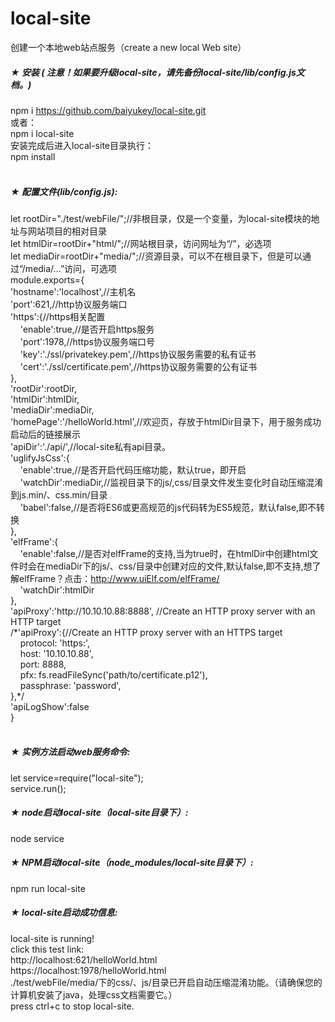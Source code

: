 # local-site<br>
创建一个本地web站点服务（create a new local Web site）
##### ★ 安装 ( 注意！如果要升级local-site，请先备份local-site/lib/config.js文档。)
npm i https://github.com/baiyukey/local-site.git<br>
或者：<br>
npm i local-site<br>
安装完成后进入local-site目录执行：<br>
npm install<br><br>
##### ★ 配置文件(lib/config.js):<br>
let rootDir="./test/webFile/";//非根目录，仅是一个变量，为local-site模块的地址与网站项目的相对目录<br>
let htmlDir=rootDir+"html/";//网站根目录，访问网址为“/”，必选项<br>
let mediaDir=rootDir+"media/";//资源目录，可以不在根目录下，但是可以通过“/media/...”访问，可选项<br>
module.exports={<br>
  'hostname':'localhost',//主机名<br>
    'port':621,//http协议服务端口<br>
    'https':{//https相关配置<br>
    &nbsp;&nbsp;&nbsp;&nbsp;'enable':true,//是否开启https服务<br>
    &nbsp;&nbsp;&nbsp;&nbsp;'port':1978,//https协议服务端口号<br>
    &nbsp;&nbsp;&nbsp;&nbsp;'key':'./ssl/privatekey.pem',//https协议服务需要的私有证书<br>
    &nbsp;&nbsp;&nbsp;&nbsp;'cert':'./ssl/certificate.pem',//https协议服务需要的公有证书<br>
    },<br>
    'rootDir':rootDir,<br>
    'htmlDir':htmlDir,<br>
    'mediaDir':mediaDir,<br>
    'homePage':'/helloWorld.html',//欢迎页，存放于htmlDir目录下，用于服务成功启动后的链接展示<br>
    'apiDir':'./api/',//local-site私有api目录。<br>
  'uglifyJsCss':{<br>
    &nbsp;&nbsp;&nbsp;&nbsp;'enable':true,//是否开启代码压缩功能，默认true，即开启<br>
    &nbsp;&nbsp;&nbsp;&nbsp;'watchDir':mediaDir,//监视目录下的js/,css/目录文件发生变化时自动压缩混淆到js.min/、css.min/目录<br>
    &nbsp;&nbsp;&nbsp;&nbsp;'babel':false,//是否将ES6或更高规范的js代码转为ES5规范，默认false,即不转换<br>
  },<br>
  'elfFrame':{<br>
    &nbsp;&nbsp;&nbsp;&nbsp;'enable':false,//是否对elfFrame的支持,当为true时，在htmlDir中创建html文件时会在mediaDir下的js/、css/目录中创建对应的文件,默认false,即不支持,想了解elfFrame？点击：http://www.uiElf.com/elfFrame/<br>
    &nbsp;&nbsp;&nbsp;&nbsp;'watchDir':htmlDir<br>
  },<br>
    'apiProxy':'http:/\/10.10.10.88:8888'\, //Create an HTTP proxy server with an HTTP target<br>
    /\*'apiProxy':{//Create an HTTP proxy server with an HTTPS target<br>
     &nbsp;&nbsp;&nbsp;&nbsp;protocol: 'https:',<br>
     &nbsp;&nbsp;&nbsp;&nbsp;host: '10.10.10.88',<br>
     &nbsp;&nbsp;&nbsp;&nbsp;port: 8888,<br>
     &nbsp;&nbsp;&nbsp;&nbsp;pfx: fs.readFileSync('path/to/certificate.p12'),<br>
     &nbsp;&nbsp;&nbsp;&nbsp;passphrase: 'password',<br>
     },\*/<br>
    'apiLogShow':false<br>
  }<br><br>
##### ★ 实例方法启动web服务命令:
let service=require("local-site");<br>
service.run();<br>
##### ★ node启动local-site（local-site目录下）:
node service
##### ★ NPM启动local-site（node_modules/local-site目录下）:
npm run local-site
##### ★ local-site启动成功信息:
local-site is running!<br>
click this test link:<br>
http:/\/localhost:621/helloWorld.html<br>
https:/\/localhost:1978/helloWorld.html<br>
./test/webFile/media/下的css/、js/目录已开启自动压缩混淆功能。（请确保您的计算机安装了java，处理css文档需要它。）<br>
press ctrl+c to stop local-site.<br>



